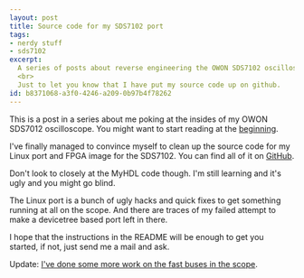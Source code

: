 ```yaml
---
layout: post
title: Source code for my SDS7102 port
tags:
- nerdy stuff
- sds7102
excerpt:
  A series of posts about reverse engineering the OWON SDS7102 oscilloscope.
  <br>
  Just to let you know that I have put my source code up on github.
id: b8371068-a3f0-4246-a209-0b97b4f78262
---
```


This is a post in a series about me poking at the insides of my OWON
SDS7012 oscilloscope.  You might want to start reading at the
[beginning]({{site.baseurl}}/2016/05/01/sds7102-hacking.html).

I've finally managed to convince myself to clean up the source code
for my Linux port and FPGA image for the SDS7102.  You can find all of
it on [GitHub](https://github.com/wingel/sds7102).

Don't look to closely at the MyHDL code though.  I'm still learning
and it's ugly and you might go blind.

The Linux port is a bunch of ugly hacks and quick fixes to get
something running at all on the scope.  And there are traces of my
failed attempt to make a devicetree based port left in there.

I hope that the instructions in the README will be enough to get you
started, if not, just send me a mail and ask.

Update: [I've done some more work on the fast buses in the scope]({{site.baseurl}}/2016/07/25/sds7102-fast-buses.html).
